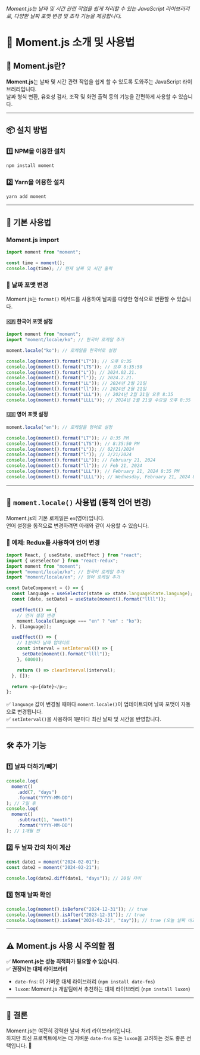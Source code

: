 ###### Moment.js는 날짜 및 시간 관련 작업을 쉽게 처리할 수 있는 JavaScript 라이브러리로, 다양한 날짜 포맷 변경 및 조작 기능을 제공합니다.

# 📅 Moment.js 소개 및 사용법

## 🧐 Moment.js란?

**Moment.js**는 날짜 및 시간 관련 작업을 쉽게 할 수 있도록 도와주는 JavaScript 라이브러리입니다.  
날짜 형식 변환, 유효성 검사, 조작 및 화면 출력 등의 기능을 간편하게 사용할 수 있습니다.

---

## 📦 설치 방법

### **1️⃣ NPM을 이용한 설치**

```sh
npm install moment
```

### **2️⃣ Yarn을 이용한 설치**

```sh
yarn add moment
```

---

## 🚀 기본 사용법

### **Moment.js import**

```js
import moment from "moment";

const time = moment();
console.log(time); // 현재 날짜 및 시간 출력
```

### **📌 날짜 포맷 변경**

Moment.js는 `format()` 메서드를 사용하여 날짜를 다양한 형식으로 변환할 수 있습니다.

#### **🇰🇷 한국어 포맷 설정**

```js
import moment from "moment";
import "moment/locale/ko"; // 한국어 로케일 추가

moment.locale("ko"); // 로케일을 한국어로 설정

console.log(moment().format("LT")); // 오후 8:35
console.log(moment().format("LTS")); // 오후 8:35:50
console.log(moment().format("L")); // 2024.02.21.
console.log(moment().format("l")); // 2024.2.21.
console.log(moment().format("LL")); // 2024년 2월 21일
console.log(moment().format("ll")); // 2024년 2월 21일
console.log(moment().format("LLL")); // 2024년 2월 21일 오후 8:35
console.log(moment().format("LLLL")); // 2024년 2월 21일 수요일 오후 8:35
```

#### **🇺🇸 영어 포맷 설정**

```js
moment.locale("en"); // 로케일을 영어로 설정

console.log(moment().format("LT")); // 8:35 PM
console.log(moment().format("LTS")); // 8:35:50 PM
console.log(moment().format("L")); // 02/21/2024
console.log(moment().format("l")); // 2/21/2024
console.log(moment().format("LL")); // February 21, 2024
console.log(moment().format("ll")); // Feb 21, 2024
console.log(moment().format("LLL")); // February 21, 2024 8:35 PM
console.log(moment().format("LLLL")); // Wednesday, February 21, 2024 8:35 PM
```

---

## 🔄 `moment.locale()` 사용법 (동적 언어 변경)

Moment.js의 기본 로케일은 `en`(영어)입니다.  
언어 설정을 동적으로 변경하려면 아래와 같이 사용할 수 있습니다.

### **🔹 예제: Redux를 사용하여 언어 변경**

```js
import React, { useState, useEffect } from "react";
import { useSelector } from "react-redux";
import moment from "moment";
import "moment/locale/ko"; // 한국어 로케일 추가
import "moment/locale/en"; // 영어 로케일 추가

const DateComponent = () => {
  const language = useSelector(state => state.languageState.language);
  const [date, setDate] = useState(moment().format("llll"));

  useEffect(() => {
    // 언어 설정 변경
    moment.locale(language === "en" ? "en" : "ko");
  }, [language]);

  useEffect(() => {
    // 1분마다 날짜 업데이트
    const interval = setInterval(() => {
      setDate(moment().format("llll"));
    }, 60000);

    return () => clearInterval(interval);
  }, []);

  return <p>{date}</p>;
};
```

✅ `language` 값이 변경될 때마다 `moment.locale()`이 업데이트되어 날짜 포맷이 자동으로 변경됩니다.  
✅ `setInterval()`을 사용하여 1분마다 최신 날짜 및 시간을 반영합니다.

---

## 🛠️ 추가 기능

### 1️⃣ **날짜 더하기/빼기**

```js
console.log(
  moment()
    .add(7, "days")
    .format("YYYY-MM-DD")
); // 7일 후
console.log(
  moment()
    .subtract(1, "month")
    .format("YYYY-MM-DD")
); // 1개월 전
```

### 2️⃣ **두 날짜 간의 차이 계산**

```js
const date1 = moment("2024-02-01");
const date2 = moment("2024-02-21");

console.log(date2.diff(date1, "days")); // 20일 차이
```

### 3️⃣ **현재 날짜 확인**

```js
console.log(moment().isBefore("2024-12-31")); // true
console.log(moment().isAfter("2023-12-31")); // true
console.log(moment().isSame("2024-02-21", "day")); // true (오늘 날짜 비교)
```

---

## ⚠️ Moment.js 사용 시 주의할 점

✅ **Moment.js는 성능 최적화가 필요할 수 있습니다.**  
✅ **권장되는 대체 라이브러리**

- `date-fns`: 더 가벼운 대체 라이브러리 (`npm install date-fns`)
- `luxon`: Moment.js 개발팀에서 추천하는 대체 라이브러리 (`npm install luxon`)

---

## 🎯 결론

Moment.js는 여전히 강력한 날짜 처리 라이브러리입니다.  
하지만 최신 프로젝트에서는 더 가벼운 `date-fns` 또는 `luxon`을 고려하는 것도 좋은 선택입니다. 🚀
